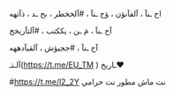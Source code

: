 اح ـنآ ، آلقآنؤن ، ؤح ـنآ ، #آلخخطر ، بح ـد ، ذآتهه

آح ـنآ ، مٓ ـن ، يككتب ، #آلتآريخخ

آح ـنآ ، #ججيؤش ، آلقيآدههه

آلـتـ(https://t.me/EU_TM ) ـاريخ❤️

#https://t.me/l2_2Y
نت ماش مطور نت حرامي
